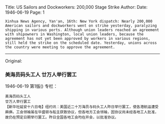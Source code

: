 Title: US Sailors and Dockworkers: 200,000 Stage Strike
Author:
Date: 1946-06-19
Page: 1

    Xinhua News Agency, Yan'an, 16th: New York dispatch: Nearly 200,000 American sailors and dockworkers went on strike yesterday, paralyzing shipping in various ports. Although union leaders reached an agreement with shipowners in Washington, local union leaders, because the agreement has not yet been approved by workers in various regions, still held the strike on the scheduled date. Yesterday, unions across the country were meeting to approve the agreement.



<hr /> 

Original: 


### 美海员码头工人  廿万人举行罢工

1946-06-19
第1版()
专栏：

    美海员码头工人
    廿万人举行罢工
    【新华社延安十六日电】纽约讯：美国近二十万海员与码头工人昨日举行罢工，使各港航运遭受麻痹。工会领袖虽在华盛顿与船主获致协议，但各地方工会领袖，因协议尚未经各地工人批准，故仍在预定日期举行罢工。昨日全国各地工会均在开会，以批准协议。
